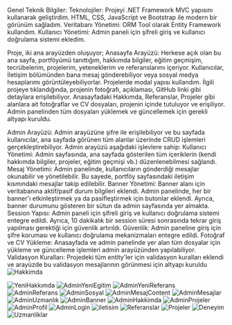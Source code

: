 Genel Teknik Bilgiler:
Teknolojiler: Projeyi .NET Framework MVC yapısını kullanarak geliştirdim. HTML, CSS, JavaScript ve Bootstrap ile modern bir görünüm sağladım.
Veritabanı Yönetimi: ORM Tool olarak Entity Framework kullandım.
Kullanıcı Yönetimi: Admin paneli için şifreli giriş ve kullanıcı doğrulama sistemi ekledim.

Proje, iki ana arayüzden oluşuyor;
Anasayfa Arayüzü:
Herkese açık olan bu ana sayfa, portföyümü tanıttığım, hakkımda bilgiler, eğitim geçmişim, tecrübelerim, projelerim, yeteneklerim ve referanslarımı içeriyor. Kullanıcılar, İletişim bölümünden bana mesaj gönderebiliyor veya sosyal medya hesaplarımı görüntüleyebiliyorlar.
Projelerde modal yapısı kullandım. İlgili projeye tıklandığında, projenin fotoğrafı, açıklaması, GitHub linki gibi detaylara erişilebiliyor.
Anasayfadaki Hakkımda, Referanslar, Projeler gibi alanlara ait fotoğraflar ve CV dosyaları, projenin içinde tutuluyor ve erişiliyor. Admin panelinden tüm dosyaları yüklemek ve güncellemek için gerekli altyapı kuruldu.

Admin Arayüzü:
Admin arayüzüne şifre ile erişilebiliyor ve bu sayfada kullanıcılar, ana sayfada görünen tüm alanlar üzerinde CRUD işlemleri gerçekleştirebiliyor. Admin arayüzü aşağıdaki işlevlere sahip:
Kullanıcı Yönetimi: Admin sayfasında, ana sayfada gösterilen tüm içeriklerin (kendi hakkımda bilgiler, projeler, eğitim geçmişi vb.) düzenlenebilmesi sağlandı.
Mesaj Yönetimi: Admin panelinde, kullanıcıların gönderdiği mesajlar okunabilir ve yönetilebilir. Bu sayede, portföy sayfasındaki iletişim kısmındaki mesajlar takip edilebilir.
Banner Yönetimi: Banner alanı için veritabanına aktif/pasif durum bilgileri eklendi. Admin panelinde, her bir banner'ı etkinleştirmek ya da pasifleştirmek için butonlar eklendi. Ayrıca, banner durumunu gösteren bir sütun da admin sayfasında yer almakta.
Session Yapısı: Admin paneli için şifreli giriş ve kullanıcı doğrulama sistemi entegre edildi. Ayrıca, 10 dakikalık bir session süresi sonrasında tekrar giriş yapılması gerektiği için güvenlik artırıldı.
Güvenlik: Admin paneline giriş için şifre koruması ve kullanıcı doğrulama mekanizmaları entegre edildi.
Fotoğraf ve CV Yükleme: Anasayfada ve admin panelinde yer alan tüm dosyalar için yükleme ve güncelleme işlemleri admin arayüzünden yapılabiliyor.
Validasyon Kuralları: Projedeki tüm entity'ler için validasyon kuralları eklendi ve arayüzde bu validasyon mesajlarının görünmesi için altyapı kuruldu
![Hakkimda](https://github.com/user-attachments/assets/83d9464a-1543-4e6a-8ff5-ae0fc02a724b)

![YeniHakkımda](https://github.com/user-attachments/assets/08d45284-c74e-47b1-a338-7014dfba2174)
![AdminYeniEgitim](https://github.com/user-attachments/assets/e0133787-de5f-408b-97f3-4e400b833956)
![AdminYeniReferans](https://github.com/user-attachments/assets/68b6df37-8aed-4b02-927e-ea06b34c9dc1)
![AdminReferans](https://github.com/user-attachments/assets/7c977279-8a20-4729-a7ba-ef31bc244d6d)
![AdminSosyal](https://github.com/user-attachments/assets/f2af049f-7f18-4acb-a36f-0b6ee98122a1)
![AdminMesajContent](https://github.com/user-attachments/assets/7ff0f81f-5aca-4410-8180-4bb85679bc23)
![AdminMesajlar](https://github.com/user-attachments/assets/9a3b826e-d999-4e97-974e-11a1630be8fe)
![AdminUzmanlık](https://github.com/user-attachments/assets/ee24d18b-e1a4-4f55-a3dd-b8080d899262)
![AdminBanner](https://github.com/user-attachments/assets/c57d5e7c-2575-4b00-bad6-91eaaad39dc8)
![AdminHakkimda](https://github.com/user-attachments/assets/b62591fa-2883-44c1-89a7-4601ef20fc68)
![AdminProjeler](https://github.com/user-attachments/assets/5e02c1b4-22e0-4c66-8d22-2c2972a102fa)
![AdminProfil](https://github.com/user-attachments/assets/23480e77-a454-4ea2-a147-97c869afb5ce)
![AdminLogin](https://github.com/user-attachments/assets/deabf433-1396-4f18-9067-babbefe26a66)
![iletisim](https://github.com/user-attachments/assets/a691e0d5-7996-48ea-bb21-4fc41acc0489)
![Referanslar](https://github.com/user-attachments/assets/d84aeb55-085a-40c4-b515-a95f487e354d)
![Projeler](https://github.com/user-attachments/assets/af146ce1-df4b-4e2c-b7d4-007206a725cf)
![Deneyim](https://github.com/user-attachments/assets/912360ee-bb8b-4930-90dd-eb95f8e8bc0c)
![Uzmanliklar](https://github.com/user-attachments/assets/b12d3a49-3a17-4a69-aae1-b431794b3347)
